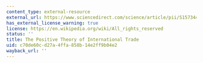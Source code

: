 ```yaml
---
content_type: external-resource
external_url: https://www.sciencedirect.com/science/article/pii/S1573440484010042
has_external_license_warning: true
license: https://en.wikipedia.org/wiki/All_rights_reserved
status: ''
title: The Positive Theory of International Trade
uid: c70de60c-d27a-4ffa-858b-14e2ff9b04e2
wayback_url: ''
---
```


